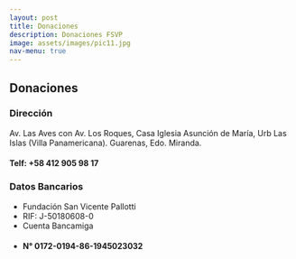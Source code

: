 ```yaml
---
layout: post
title: Donaciones
description: Donaciones FSVP
image: assets/images/pic11.jpg
nav-menu: true
---
```


<h2>Donaciones</h2>

<div class="row">
<!-------------uno------------->
<div class="6u 12u$(small)">
    <h3>Dirección</h3>
<p>Av. Las Aves con Av. Los Roques, Casa Iglesia Asunción de María, Urb Las Islas (Villa Panamericana). Guarenas, Edo. Miranda.</p>
    <h4>Telf: +58 412 905 98 17</h4>
	</div>
<!-------------dos------------->
<div class="6u$ 12u$(small)">
  <h3>Datos Bancarios</h3>
      <ul>
      <li>Fundación San Vicente Pallotti</li>
      <li>RIF: J-50180608-0</li>
      <li>Cuenta Bancamiga</li>
      <li><h4>N° 0172-0194-86-1945023032</h4></li>
      </ul>
  </div>
<!-- Break -->
